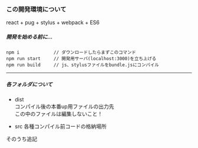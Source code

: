 ### この開発環境について  
react + pug + stylus + webpack + ES6

##### 開発を始める前に...
```
npm i             // ダウンロードしたらまずこのコマンド
npm run start     // 開発用サーバ(localhost:3000)を立ち上げる
npm run build     // js、stylusファイルをbundle.jsにコンパイル
```

---

##### 各フォルダについて  
* dist  
  コンパイル後の本番up用ファイルの出力先  
  この中のファイルは編集しないこと！

* src
  各種コンパイル前コードの格納場所

そのうち追記
